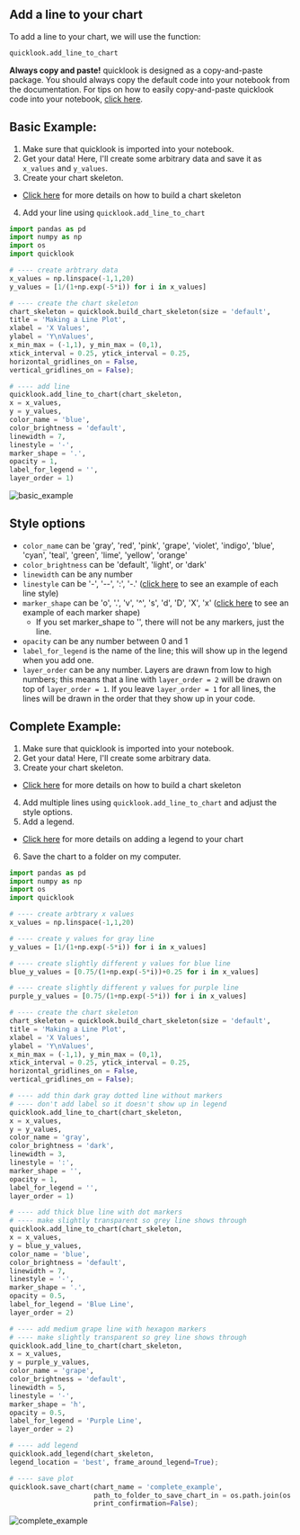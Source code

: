 ## Add a line to your chart
To add a line to your chart, we will use the function:
```python
quicklook.add_line_to_chart
```

**Always copy and paste!** quicklook is designed as a copy-and-paste package. You should always copy the default code into your notebook from the documentation.
For tips on how to easily copy-and-paste quicklook code into your notebook, [click here](https://github.com/alexdsbreslav/quicklook/blob/master/how_to_use_quicklook/copy_and_paste_quicklook_code.md). 

## Basic Example:
1. Make sure that quicklook is imported into your notebook.
2. Get your data! Here, I'll create some arbitrary data and save it as `x_values` and `y_values`.
3. Create your chart skeleton. 
  - [Click here](https://github.com/alexdsbreslav/quicklook/blob/master/how_to_use_quicklook/build_chart_skeleton.md) for more details on how to build a chart skeleton
4. Add your line using `quicklook.add_line_to_chart`

```python
import pandas as pd
import numpy as np
import os
import quicklook
```
```python
# ---- create arbtrary data
x_values = np.linspace(-1,1,20)
y_values = [1/(1+np.exp(-5*i)) for i in x_values]

# ---- create the chart skeleton
chart_skeleton = quicklook.build_chart_skeleton(size = 'default',
title = 'Making a Line Plot',
xlabel = 'X Values',
ylabel = 'Y\nValues',
x_min_max = (-1,1), y_min_max = (0,1),
xtick_interval = 0.25, ytick_interval = 0.25,
horizontal_gridlines_on = False,
vertical_gridlines_on = False);

# ---- add line
quicklook.add_line_to_chart(chart_skeleton,
x = x_values,
y = y_values,
color_name = 'blue',
color_brightness = 'default',
linewidth = 7,
linestyle = '-',
marker_shape = '.',
opacity = 1,
label_for_legend = '',
layer_order = 1)
```
![basic_example](https://github.com/alexdsbreslav/quicklook/blob/master/images/plots/line/basic_example.png)
## Style options
- `color_name` can be 'gray', 'red', 'pink', 'grape', 'violet', 'indigo', 'blue', 'cyan', 'teal', 'green', 'lime', 'yellow', 'orange'
- `color_brightness` can be 'default', 'light', or 'dark'
- `linewidth` can be any number
- `linestyle` can be '-', '--', ':', '-.' ([click here](https://matplotlib.org/gallery/lines_bars_and_markers/line_styles_reference.html) to see an example of each line style)
- `marker_shape` can be 'o', '.', 'v', '^', 's', 'd', 'D', 'X', 'x' ([click here](https://matplotlib.org/api/markers_api.html) to see an example of each marker shape)
  - If you set marker_shape to '', there will not be any markers, just the line.
- `opacity` can be any number between 0 and 1
- `label_for_legend` is the name of the line; this will show up in the legend when you add one.
- `layer_order` can be any number. Layers are drawn from low to high numbers; this means that a line with `layer_order = 2` will be drawn on top of `layer_order = 1`. If you leave `layer_order = 1` for all lines, the lines will be drawn in the order that they show up in your code.

## Complete Example:
1. Make sure that quicklook is imported into your notebook.
2. Get your data! Here, I'll create some arbitrary data.
3. Create your chart skeleton. 
  - [Click here](https://github.com/alexdsbreslav/quicklook/blob/master/how_to_use_quicklook/build_chart_skeleton.md) for more details on how to build a chart skeleton
4. Add multiple lines using `quicklook.add_line_to_chart` and adjust the style options.
5. Add a legend.
  - [Click here](https://github.com/alexdsbreslav/quicklook/blob/master/how_to_use_quicklook/add_legend.md) for more details on adding a legend to your chart
6. Save the chart to a folder on my computer.

```python
import pandas as pd
import numpy as np
import os
import quicklook
```
```python
# ---- create arbtrary x values
x_values = np.linspace(-1,1,20)

# ---- create y values for gray line
y_values = [1/(1+np.exp(-5*i)) for i in x_values]

# ---- create slightly different y values for blue line
blue_y_values = [0.75/(1+np.exp(-5*i))+0.25 for i in x_values]

# ---- create slightly different y values for purple line
purple_y_values = [0.75/(1+np.exp(-5*i)) for i in x_values]

# ---- create the chart skeleton
chart_skeleton = quicklook.build_chart_skeleton(size = 'default',
title = 'Making a Line Plot',
xlabel = 'X Values',
ylabel = 'Y\nValues',
x_min_max = (-1,1), y_min_max = (0,1),
xtick_interval = 0.25, ytick_interval = 0.25,
horizontal_gridlines_on = False,
vertical_gridlines_on = False);

# ---- add thin dark gray dotted line without markers
# ---- don't add label so it doesn't show up in legend
quicklook.add_line_to_chart(chart_skeleton,
x = x_values,
y = y_values,
color_name = 'gray',
color_brightness = 'dark',
linewidth = 3,
linestyle = ':',
marker_shape = '',
opacity = 1,
label_for_legend = '',
layer_order = 1)

# ---- add thick blue line with dot markers
# ---- make slightly transparent so grey line shows through
quicklook.add_line_to_chart(chart_skeleton,
x = x_values,
y = blue_y_values,
color_name = 'blue',
color_brightness = 'default',
linewidth = 7,
linestyle = '-',
marker_shape = '.',
opacity = 0.5,
label_for_legend = 'Blue Line',
layer_order = 2)

# ---- add medium grape line with hexagon markers
# ---- make slightly transparent so grey line shows through
quicklook.add_line_to_chart(chart_skeleton,
x = x_values,
y = purple_y_values,
color_name = 'grape',
color_brightness = 'default',
linewidth = 5,
linestyle = '-',
marker_shape = 'h',
opacity = 0.5,
label_for_legend = 'Purple Line',
layer_order = 2)

# ---- add legend
quicklook.add_legend(chart_skeleton,
legend_location = 'best', frame_around_legend=True);

# ---- save plot
quicklook.save_chart(chart_name = 'complete_example', 
                     path_to_folder_to_save_chart_in = os.path.join(os.path.abspath('images'), 'plots', 'line'),
                     print_confirmation=False);
```
![complete_example](https://github.com/alexdsbreslav/quicklook/blob/master/images/plots/line/complete_example.png)
